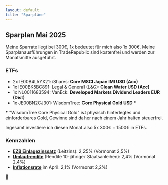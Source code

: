 ```yaml
---
layout: default
title: "Sparpläne"
---
```


## **Sparplan Mai 2025**

Meine Sparrate liegt bei 300€, 1x bedeutet für mich also 1x 300€.
Meine Sparplanausführungen in TradeRepublic sind kostenfrei und werden zur Monatsmitte ausgeführt.

### ETFs

- 2x IE00B4L5YX21: iShares: **Core MSCI Japan IMI USD (Acc)**
- 1x IE00BK5BC891: Legal & General (L&G): **Clean Water USD (Acc)**
- 1x NL0011683594: VanEck: **Developed Markets Dividend Leaders EUR (Dist)**
- 1x JE00BN2CJ301: WisdomTree: **Core Physical Gold USD \***

**\*** "WisdomTree Core Physical Gold" ist physisch hinterlegtes und einforderbares Gold, Gewinne sind daher nach einem Jahr halten steuerfrei.

Ingesamt investiere ich diesen Monat also 5x 300€ = 1500€ in ETFs.

### Kennzahlen

- [**EZB Einlagezinssatz**](https://www.onvista.de/zinsen/EZB-Einlagezinssatz-9343474) (Leitzins): 2,25% (Vormonat 2,5%)
- [**Umlaufrendite**](https://www.onvista.de/zinsen/Umlaufrendite-1490830) (Rendite 10-jähriger Staatsanleihen): 2,4% (Vormonat 2,4%)
- [**Inflationsrate**](https://www.destatis.de/DE/Themen/Wirtschaft/Konjunkturindikatoren/Basisdaten/vpi001j.html) im April: 2,1% (Vormonat 2,2%)

[🐂](https://www.peta.de)
